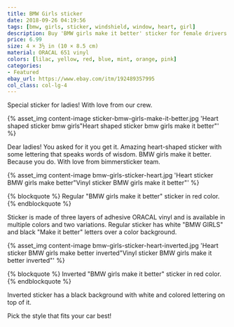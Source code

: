 ```yaml
---
title: BMW Girls sticker
date: 2018-09-26 04:19:56
tags: [bmw, girls, sticker, windshield, window, heart, girl]
description: Buy 'BMW girls make it better' sticker for female drivers. Sticker made of ORACAL vinyl.
price: 6.99
size: 4 × 3½ in (10 × 8.5 cm)
material: ORACAL 651 vinyl
colors: [lilac, yellow, red, blue, mint, orange, pink]
categories:
- Featured
ebay_url: https://www.ebay.com/itm/192489357995
col_class: col-lg-4
---
```


Special sticker for ladies! With love from our crew.

<!-- more -->
{% asset_img content-image sticker-bmw-girls-make-it-better.jpg 'Heart shaped sticker bmw girls"Heart shaped sticker bmw girls make it better"' %}

Dear ladies! You asked for it you get it. Amazing heart-shaped sticker with some lettering that speaks words of wisdom. BMW girls make it better. Because you do. With love from bimmersticker team.

{% asset_img content-image bmw-girls-sticker-heart.jpg 'Heart sticker BMW girls make better"Vinyl sticker BMW girls make it better"' %}

{% blockquote %}
Regular "BMW girls make it better" sticker in red color.
{% endblockquote %}

Sticker is made of three layers of adhesive ORACAL vinyl and is available in multiple colors and two variations. Regular sticker has white "BMW GIRLS" and black "Make it better" letters over a color background.

{% asset_img content-image bmw-girls-sticker-heart-inverted.jpg 'Heart sticker BMW girls make better inverted"Vinyl sticker BMW girls make it better inverted"' %}

{% blockquote %}
Inverted "BMW girls make it better" sticker in red color.
{% endblockquote %}

Inverted sticker has a black background with white and colored lettering on top of it.

Pick the style that fits your car best!
